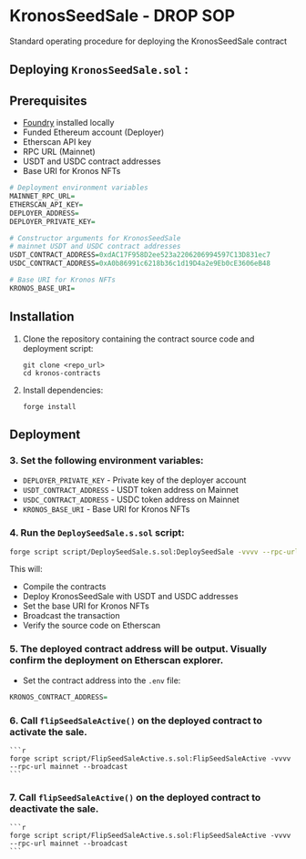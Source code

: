 # KronosSeedSale - DROP SOP

Standard operating procedure for deploying the KronosSeedSale contract

## Deploying `KronosSeedSale.sol` :

## Prerequisites

- [Foundry](https://book.getfoundry.sh/getting-started/installation.html) installed locally
- Funded Ethereum account (Deployer)
- Etherscan API key
- RPC URL (Mainnet)
- USDT and USDC contract addresses
- Base URI for Kronos NFTs

```r
# Deployment environment variables
MAINNET_RPC_URL=
ETHERSCAN_API_KEY=
DEPLOYER_ADDRESS=
DEPLOYER_PRIVATE_KEY=

# Constructor arguments for KronosSeedSale
# mainnet USDT and USDC contract addresses
USDT_CONTRACT_ADDRESS=0xdAC17F958D2ee523a2206206994597C13D831ec7
USDC_CONTRACT_ADDRESS=0xA0b86991c6218b36c1d19D4a2e9Eb0cE3606eB48

# Base URI for Kronos NFTs
KRONOS_BASE_URI=
```

## Installation

1. Clone the repository containing the contract source code and deployment script:

   ```
   git clone <repo_url>
   cd kronos-contracts
   ```

2. Install dependencies:

   ```
   forge install
   ```

## Deployment

### 3. Set the following environment variables:

- `DEPLOYER_PRIVATE_KEY` - Private key of the deployer account
- `USDT_CONTRACT_ADDRESS` - USDT token address on Mainnet
- `USDC_CONTRACT_ADDRESS` - USDC token address on Mainnet
- `KRONOS_BASE_URI` - Base URI for Kronos NFTs

### 4. Run the `DeploySeedSale.s.sol` script:

```bash
forge script script/DeploySeedSale.s.sol:DeploySeedSale -vvvv --rpc-url mainnet --broadcast --verify
```

This will:

- Compile the contracts
- Deploy KronosSeedSale with USDT and USDC addresses
- Set the base URI for Kronos NFTs
- Broadcast the transaction
- Verify the source code on Etherscan

### 5. The deployed contract address will be output. Visually confirm the deployment on Etherscan explorer.

- Set the contract address into the `.env` file:

```r
KRONOS_CONTRACT_ADDRESS=
```

### 6. Call `flipSeedSaleActive()` on the deployed contract to activate the sale.

    ```r
    forge script script/FlipSeedSaleActive.s.sol:FlipSeedSaleActive -vvvv --rpc-url mainnet --broadcast
    ```

### 7. Call `flipSeedSaleActive()` on the deployed contract to deactivate the sale.

    ```r
    forge script script/FlipSeedSaleActive.s.sol:FlipSeedSaleActive -vvvv --rpc-url mainnet --broadcast
    ```
